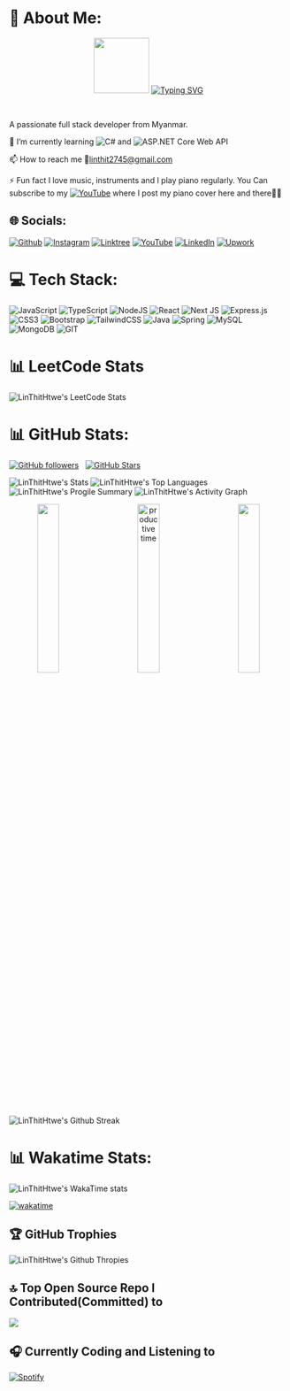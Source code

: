# 💫 About Me:

<p align="center">
  <img src="https://user-images.githubusercontent.com/74038190/216649417-9acc58df-9186-4132-ad43-819a57babb67.gif" width="100">
  <a href="https://git.io/typing-svg"><img src="https://readme-typing-svg.demolab.com?font=Fira+Code&pause=1000&random=false&width=435&lines=Hello+World+%F0%9F%91%8B%2C+I'm+Lin+Thit+Htwe." alt="Typing SVG" /></a>
</p>
</br>

A passionate full stack developer from Myanmar.

🌱 I’m currently learning ![C#](https://img.shields.io/badge/C%23-A020F0?style=plastic&logo=c-sharp&logoColor=white)
 and ![ASP.NET Core Web API](https://img.shields.io/badge/ASP.NET_Core_Web_API-A020F0?style=plastic&logo=.net&logoColor=white)

📫 How to reach me 📧linthit2745@gmail.com

⚡ Fun fact I love music, instruments and I play piano regularly. You Can subscribe to my [![YouTube](https://img.shields.io/badge/YouTube-%23FF0000.svg?logo=YouTube&logoColor=white)](https://youtube.com/@linthit-piano) where I post my piano cover here and there🎹🎵

## 🌐 Socials:
[![Github](https://img.shields.io/badge/Github-%2324192eDA.svg?logo=github&logoColor=white)](https://github.com/LinThitHtwe) [![Instagram](https://img.shields.io/badge/Instagram-%23E4405F.svg?logo=Instagram&logoColor=white)](https://instagram.com/linthit2745) [![Linktree](https://img.shields.io/badge/Linktree-%8CB76E.svg?logo=linktree&logoColor=white)](https://linktr.ee/linthithtwe) [![YouTube](https://img.shields.io/badge/YouTube-%23FF0000.svg?logo=YouTube&logoColor=white)](https://youtube.com/@linthit-piano) [![LinkedIn](https://img.shields.io/badge/LinkedIn-%230077B5.svg?logo=linkedin&logoColor=white)](https://www.linkedin.com/in/linthithtwe/) [![Upwork](https://img.shields.io/badge/Upwork-%73bb44.svg?logo=upwork&logoColor=white)](https://www.upwork.com/freelancers/~01b403b892d79acc22) 


# 💻 Tech Stack:
![JavaScript](https://img.shields.io/badge/javascript-%23323330.svg?style=plastic&logo=javascript&logoColor=%23F7DF1E)
![TypeScript](https://img.shields.io/badge/typescript-%23007ACC.svg?style=plastic&logo=typescript&logoColor=white)
![NodeJS](https://img.shields.io/badge/node.js-6DA55F?style=plastic&logo=node.js&logoColor=white)
![React](https://img.shields.io/badge/react-%2320232a.svg?style=plastic&logo=react&logoColor=%2361DAFB)
![Next JS](https://img.shields.io/badge/Next-black?style=plastic&logo=next.js&logoColor=white)
![Express.js](https://img.shields.io/badge/express.js-%23404d59.svg?style=plastic&logo=express&logoColor=%2361DAFB)
![CSS3](https://img.shields.io/badge/css3-%231572B6.svg?style=plastic&logo=css3&logoColor=white)
![Bootstrap](https://img.shields.io/badge/bootstrap-%238511FA.svg?style=plastic&logo=bootstrap&logoColor=white)
![TailwindCSS](https://img.shields.io/badge/tailwindcss-%2338B2AC.svg?style=plastic&logo=tailwind-css&logoColor=white)
![Java](https://img.shields.io/badge/java-%23ED8B00.svg?style=plastic&logo=openjdk&logoColor=white)
![Spring](https://img.shields.io/badge/spring-%236DB33F.svg?style=plastic&logo=spring&logoColor=white)
![MySQL](https://img.shields.io/badge/mysql-%2300000f.svg?style=plastic&logo=mysql&logoColor=white)
![MongoDB](https://img.shields.io/badge/MongoDB-%234ea94b.svg?style=plastic&logo=mongodb&logoColor=white)
![GIT](https://img.shields.io/badge/Git-fc6d26?style=plastic&logo=git&logoColor=white)


# 📊 LeetCode Stats 

![LinThitHtwe's LeetCode Stats](https://leetcode-stats.vercel.app/api?username=LinThitHtwe&theme=Dark)

# 📊 GitHub Stats:

[![GitHub followers](https://img.shields.io/github/followers/LinThitHtwe?logo=GitHub&style=plastic)](https://github.com/LinThitHtwe?tab=followers) &nbsp; [![GitHub Stars](https://img.shields.io/github/stars/LinThitHtwe?logo=github&style=plastic)](https://github.com/LinThitHtwe/)

![LinThitHtwe's Stats](https://github-readme-stats.vercel.app/api?username=LinThitHtwe&show_icons=true&theme=tokyonight&rank_icon=percentile&include_all_commits=true&count_private=true&hide_border=true)
![LinThitHtwe's Top Languages](https://github-readme-stats.vercel.app/api/top-langs/?username=LinThitHtwe&langs_count=8&theme=tokyonight&hide_border=true&include_all_commits=true&count_private=true&layout=compact)
![LinThitHtwe's Progile Summary](http://github-profile-summary-cards.vercel.app/api/cards/profile-details?username=LinThitHtwe&theme=tokyonight)
![LinThitHtwe's Activity Graph](https://github-readme-activity-graph.vercel.app/graph/?username=LinThitHtwe&radius=6&theme=tokyo-night&hide_border=true) 



<p align="center">
<div align="center">
<img src="http://github-profile-summary-cards.vercel.app/api/cards/repos-per-language?username=LinThitHtwe&theme=tokyonight&include_all_commits=true&count_private=true" width="28%" align="left"/>
<img src="http://github-profile-summary-cards.vercel.app/api/cards/most-commit-language?username=LinThitHtwe&theme=tokyonight" width="28%" align="right"  />
<img src="https://github-profile-summary-cards.vercel.app/api/cards/productive-time?username=LinThitHtwe&theme=tokyonight&include_all_commits=true&count_private=true" width="28%" align="center" title="productive time" />  
</div>
</p>

![LinThitHtwe's Github Streak](https://github-readme-streak-stats.herokuapp.com/?user=LinThitHtwe&theme=tokyonight&hide_border=true)

# 📊 Wakatime Stats:
![LinThitHtwe's WakaTime stats](https://github-readme-stats.vercel.app/api/wakatime?username=LinThit27\&layout=compact&theme=tokyonight&hide_border=true)

[![wakatime](https://wakatime.com/badge/user/018c60c7-e61f-4b2e-a81d-8c0dbdb77ff5.svg?style=plastic)](https://wakatime.com/@018c60c7-e61f-4b2e-a81d-8c0dbdb77ff5)

## 🏆 GitHub Trophies
![LinThitHtwe's Github Thropies](https://github-profile-trophy.vercel.app/?username=LinThitHtwe&theme=tokyonight&no-bg=false&margin-w=2&no-frame=true)

## 🔝 Top Open Source Repo I Contributed(Committed) to 
![](https://github-contributor-stats.vercel.app/api?username=LinThitHtwe&limit=6&theme=tokyonight&combine_all_yearly_contributions=true&hide_border=true)

## 🎧 Currently Coding and Listening to 

 [![Spotify](https://spotify-github-profile.vercel.app/api/view.svg?uid=31ny5lr2mszspimd7eustqcnombe&cover_image=true&theme=novatorem&show_offline=true&background_color=121212&interchange=false&bar_color=53b14f&bar_color_cover=true)](https://github.com/linthit27)
